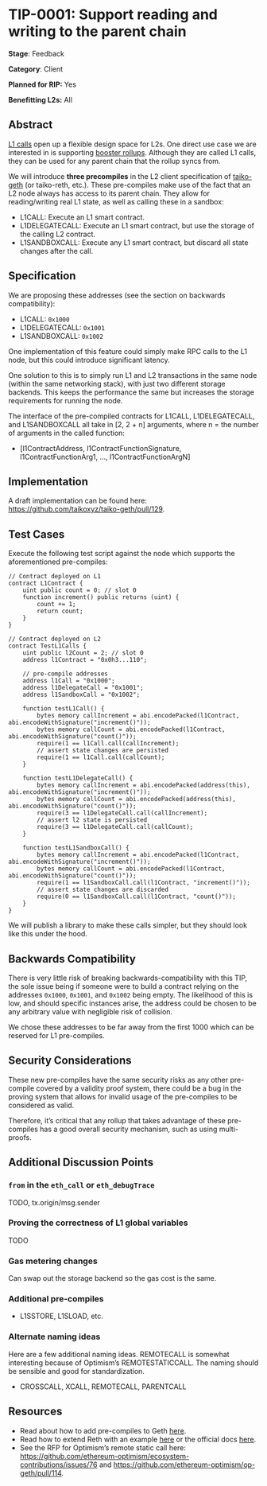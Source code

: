 # TIP-0001: Support reading and writing to the parent chain

**Stage**: Feedback

**Category**: Client

**Planned for RIP:** Yes

**Benefitting L2s:** All

## Abstract

[L1 calls](https://ethresear.ch/t/cross-layer-communication-trivially-provable-and-efficient-read-access-to-the-parent-chain/15396) open up a flexible design space for L2s. One direct use case we are interested in is supporting [booster rollups](https://ethresear.ch/t/booster-rollups-scaling-l1-directly/17125). Although they are called L1 calls, they can be used for any parent chain that the rollup syncs from.

We will introduce **three precompiles** in the L2 client specification of [taiko-geth](https://github.com/taikoxyz/taiko-geth) (or taiko-reth, etc.). These pre-compiles make use of the fact that an L2 node always has access to its parent chain. They allow for reading/writing real L1 state, as well as calling these in a sandbox:

- L1CALL: Execute an L1 smart contract.
- L1DELEGATECALL: Execute an L1 smart contract, but use the storage of the calling L2 contract.
- L1SANDBOXCALL: Execute any L1 smart contract, but discard all state changes after the call.

## Specification

We are proposing these addresses (see the section on backwards compatibility):

- L1CALL: `0x1000`
- L1DELEGATECALL: `0x1001`
- L1SANDBOXCALL: `0x1002`

One implementation of this feature could simply make RPC calls to the L1 node, but this could introduce significant latency.

One solution to this is to simply run L1 and L2 transactions in the same node (within the same networking stack), with just two different storage backends. This keeps the performance the same but increases the storage requirements for running the node.

The interface of the pre-compiled contracts for L1CALL, L1DELEGATECALL, and L1SANDBOXCALL all take in [2, 2 + n] arguments, where n = the number of arguments in the called function:

- [l1ContractAddress, l1ContractFunctionSignature, l1ContractFunctionArg1, …, l1ContractFunctionArgN]

## Implementation

A draft implementation can be found here: https://github.com/taikoxyz/taiko-geth/pull/129.

## Test Cases

Execute the following test script against the node which supports the aforementioned pre-compiles:

```solidity
// Contract deployed on L1
contract L1Contract {
    uint public count = 0; // slot 0
    function increment() public returns (uint) {
        count += 1;
        return count;
    }
}

// Contract deployed on L2
contract TestL1Calls {
    uint public l2Count = 2; // slot 0
    address l1Contract = "0x0h3...110";

    // pre-compile addresses
    address l1Call = "0x1000";
    address l1DelegateCall = "0x1001";
    address l1SandboxCall = "0x1002";

    function testL1Call() {
		bytes memory callIncrement = abi.encodePacked(l1Contract, abi.encodeWithSignature("increment()"));
        bytes memory callCount = abi.encodePacked(l1Contract, abi.encodeWithSignature("count()"));
		require(1 == l1Call.call(callIncrement);
        // assert state changes are persisted
        require(1 == l1Call.call(callCount);
    }

    function testL1DelegateCall() {
		bytes memory callIncrement = abi.encodePacked(address(this), abi.encodeWithSignature("increment()"));
        bytes memory callCount = abi.encodePacked(address(this), abi.encodeWithSignature("count()"));
        require(3 == l1DelegateCall.call(callIncrement);
        // assert l2 state is persisted
        require(3 == l1DelegateCall.call(callCount);
    }

    function testL1SandboxCall() {
		bytes memory callIncrement = abi.encodePacked(l1Contract, abi.encodeWithSignature("increment()"));
        bytes memory callCount = abi.encodePacked(l1Contract, abi.encodeWithSignature("count()"));
        require(1 == l1SandboxCall.call(l1Contract, "increment()"));
        // assert state changes are discarded
        require(0 == l1SandboxCall.call(l1Contract, "count()"));
    }
}
```

We will publish a library to make these calls simpler, but they should look like this under the hood.

## Backwards Compatibility

There is very little risk of breaking backwards-compatibility with this TIP, the sole issue being if someone were to build a contract relying on the addresses `0x1000`, `0x1001`, and `0x1002` being empty. The likelihood of this is low, and should specific instances arise, the address could be chosen to be any arbitrary value with negligible risk of collision.

We chose these addresses to be far away from the first 1000 which can be reserved for L1 pre-compiles.

## Security Considerations

These new pre-compiles have the same security risks as any other pre-compile covered by a validity proof system, there could be a bug in the proving system that allows for invalid usage of the pre-compiles to be considered as valid.

Therefore, it’s critical that any rollup that takes advantage of these pre-compiles has a good overall security mechanism, such as using multi-proofs.

## Additional Discussion Points

### `from` in the `eth_call` or `eth_debugTrace`

TODO, tx.origin/msg.sender

### Proving the correctness of L1 global variables

TODO

### Gas metering changes

Can swap out the storage backend so the gas cost is the same.

### Additional pre-compiles

- L1SSTORE, L1SLOAD, etc.

### Alternate naming ideas

Here are a few additional naming ideas. REMOTECALL is somewhat interesting because of Optimism’s REMOTESTATICCALL. The naming should be sensible and good for standardization.

- CROSSCALL, XCALL, REMOTECALL, PARENTCALL

## Resources

- Read about how to add pre-compiles to Geth [here](https://stack.optimism.io/docs/build/tutorials/new-precomp/#.).
- Read how to extend Reth with an example [here](https://www.libevm.com/2023/09/01/reth-custom-api/) or the official docs [here](https://github.com/paradigmxyz/reth).
- See the RFP for Optimism’s remote static call here: https://github.com/ethereum-optimism/ecosystem-contributions/issues/76 and https://github.com/ethereum-optimism/op-geth/pull/114.
